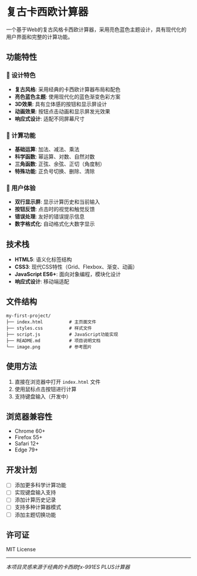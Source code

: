 # 复古卡西欧计算器

一个基于Web的复古风格卡西欧计算器，采用亮色蓝色主题设计，具有现代化的用户界面和完整的计算功能。

## 功能特性

### 🎨 设计特色
- **复古风格**: 采用经典的卡西欧计算器布局和配色
- **亮色蓝色主题**: 使用现代化的蓝色渐变色彩方案
- **3D效果**: 具有立体感的按钮和显示屏设计
- **动画效果**: 按钮点击动画和显示屏发光效果
- **响应式设计**: 适配不同屏幕尺寸

### 🧮 计算功能
- **基础运算**: 加法、减法、乘法
- **科学函数**: 幂运算、对数、自然对数
- **三角函数**: 正弦、余弦、正切（角度制）
- **特殊功能**: 正负号切换、删除、清除

### 🎯 用户体验
- **双行显示屏**: 显示计算历史和当前输入
- **按钮反馈**: 点击时的视觉和触觉反馈
- **错误处理**: 友好的错误提示信息
- **数字格式化**: 自动格式化大数字显示

## 技术栈

- **HTML5**: 语义化标签结构
- **CSS3**: 现代CSS特性（Grid、Flexbox、渐变、动画）
- **JavaScript ES6+**: 面向对象编程，模块化设计
- **响应式设计**: 移动端适配

## 文件结构

```
my-first-project/
├── index.html          # 主页面文件
├── styles.css          # 样式文件
├── script.js           # JavaScript功能实现
├── README.md           # 项目说明文档
└── image.png           # 参考图片
```

## 使用方法

1. 直接在浏览器中打开 `index.html` 文件
2. 使用鼠标点击按钮进行计算
3. 支持键盘输入（开发中）

## 浏览器兼容性

- Chrome 60+
- Firefox 55+
- Safari 12+
- Edge 79+

## 开发计划

- [ ] 添加更多科学计算功能
- [ ] 实现键盘输入支持
- [ ] 添加计算历史记录
- [ ] 支持多种计算器模式
- [ ] 添加主题切换功能

## 许可证

MIT License

---

*本项目灵感来源于经典的卡西欧fx-991ES PLUS计算器*
